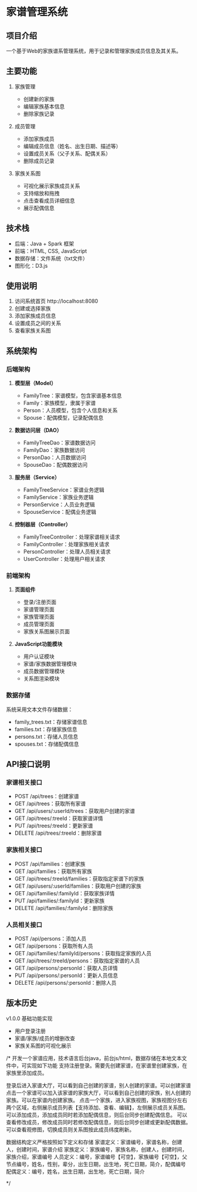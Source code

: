 # 家谱管理系统

## 项目介绍
一个基于Web的家族谱系管理系统，用于记录和管理家族成员信息及其关系。

## 主要功能
1. 家族管理
   - 创建新的家族
   - 编辑家族基本信息
   - 删除家族记录

2. 成员管理
   - 添加家族成员
   - 编辑成员信息（姓名、出生日期、描述等）
   - 设置成员关系（父子关系、配偶关系）
   - 删除成员记录

3. 家族关系图
   - 可视化展示家族成员关系
   - 支持缩放和拖拽
   - 点击查看成员详细信息
   - 展示配偶信息

## 技术栈
- 后端：Java + Spark 框架
- 前端：HTML, CSS, JavaScript
- 数据存储：文件系统（txt文件）
- 图形化：D3.js

## 使用说明
1. 访问系统首页 http://localhost:8080
2. 创建或选择家族
3. 添加家族成员信息
4. 设置成员之间的关系
5. 查看家族关系图

## 系统架构

### 后端架构
1. **模型层（Model）**
   - FamilyTree：家谱模型，包含家谱基本信息
   - Family：家族模型，隶属于家谱
   - Person：人员模型，包含个人信息和关系
   - Spouse：配偶模型，记录配偶信息

2. **数据访问层（DAO）**
   - FamilyTreeDao：家谱数据访问
   - FamilyDao：家族数据访问
   - PersonDao：人员数据访问
   - SpouseDao：配偶数据访问

3. **服务层（Service）**
   - FamilyTreeService：家谱业务逻辑
   - FamilyService：家族业务逻辑
   - PersonService：人员业务逻辑
   - SpouseService：配偶业务逻辑

4. **控制器层（Controller）**
   - FamilyTreeController：处理家谱相关请求
   - FamilyController：处理家族相关请求
   - PersonController：处理人员相关请求
   - UserController：处理用户相关请求

### 前端架构
1. **页面组件**
   - 登录/注册页面
   - 家谱管理页面
   - 家族管理页面
   - 成员管理页面
   - 家族关系图展示页面

2. **JavaScript功能模块**
   - 用户认证模块
   - 家谱/家族数据管理模块
   - 成员数据管理模块
   - 关系图渲染模块

### 数据存储
系统采用文本文件存储数据：
- family_trees.txt：存储家谱信息
- families.txt：存储家族信息
- persons.txt：存储人员信息
- spouses.txt：存储配偶信息

## API接口说明

### 家谱相关接口
- POST /api/trees：创建家谱
- GET /api/trees：获取所有家谱
- GET /api/users/:userId/trees：获取用户创建的家谱
- GET /api/trees/:treeId：获取家谱详情
- PUT /api/trees/:treeId：更新家谱
- DELETE /api/trees/:treeId：删除家谱

### 家族相关接口
- POST /api/families：创建家族
- GET /api/families：获取所有家族
- GET /api/trees/:treeId/families：获取指定家谱下的家族
- GET /api/users/:userId/families：获取用户创建的家族
- GET /api/families/:familyId：获取家族详情
- PUT /api/families/:familyId：更新家族
- DELETE /api/families/:familyId：删除家族

### 人员相关接口
- POST /api/persons：添加人员
- GET /api/persons：获取所有人员
- GET /api/families/:familyId/persons：获取指定家族的人员
- GET /api/trees/:treeId/persons：获取指定家谱的人员
- GET /api/persons/:personId：获取人员详情
- PUT /api/persons/:personId：更新人员信息
- DELETE /api/persons/:personId：删除人员

## 版本历史
v1.0.0 基础功能实现
- 用户登录注册
- 家谱/家族/成员的增删改查
- 家族关系图的可视化展示


/*
开发一个家谱应用，技术语言后台java，前台js/html，数据存储在本地文本文件中，可实现如下功能
支持注册登录。需要先创建家谱，在家谱里创建家族，在家族里添加成员。

登录后进入家谱大厅，可以看到自己创建的家谱，别人创建的家谱。可以创建家谱
点击一个家谱可以加入该家谱的家族大厅，可以看到自己创建的家族，别人创建的家族。可以在家谱内创建家族。
点击一个家族，进入家族视图，家族视图分左右两个区域，右侧展示成员列表【支持添加、查看、编辑】，左侧展示成员关系图。
可以添加成员，添加成员同时若添加配偶信息，则后台同步创建配偶信息。
可以查看修改成员，修改成员同时若修改配偶信息，则后台同步创建或更新配偶数据。
可以查看观修图，切换成员则关系图按此成员纬度刷新。

数据结构定义严格按照如下定义和存储
家谱定义：家谱编号，家谱名称，创建人，创建时间，家谱介绍
家族定义：家族编号，家族名称，创建人，创建时间，家族介绍，家谱编号
人员定义：编号，家谱编号【可空】，家族编号【可空】，父节点编号，姓名，性别，辈分，出生日期，出生地，死亡日期，简介，配偶编号
配偶定义：编号，姓名，出生日期，出生地，死亡日期，简介

*/